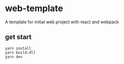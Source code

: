 # web-template
A template for initial web project with react and webpack

## get start
```shell
yarn install
yarn build:dll
yarn dev
```
